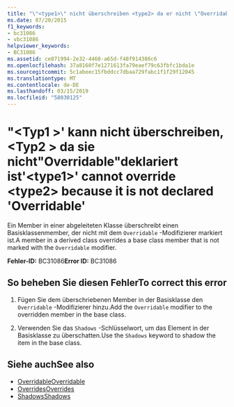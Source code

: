 ```yaml
---
title: "\"<type1>\" nicht überschreiben <type2> da er nicht \"Overridable\" deklariert ist"
ms.date: 07/20/2015
f1_keywords:
- bc31086
- vbc31086
helpviewer_keywords:
- BC31086
ms.assetid: ce071994-2e32-4460-a65d-f48f914386c6
ms.openlocfilehash: 37a8160f7e1271613fa79eaef79c63fbfc1bda1e
ms.sourcegitcommit: 5c1abeec15fbddcc7dbaa729fabc1f1f29f12045
ms.translationtype: MT
ms.contentlocale: de-DE
ms.lasthandoff: 03/15/2019
ms.locfileid: "58030125"
---
```

# <a name="type1-cannot-override-type2-because-it-is-not-declared-overridable"></a><span data-ttu-id="5393a-102">"\<Typ1 >' kann nicht überschreiben, \<Typ2 > da sie nicht"Overridable"deklariert ist</span><span class="sxs-lookup"><span data-stu-id="5393a-102">'\<type1>' cannot override \<type2> because it is not declared 'Overridable'</span></span>
<span data-ttu-id="5393a-103">Ein Member in einer abgeleiteten Klasse überschreibt einen Basisklassenmember, der nicht mit dem `Overridable` -Modifizierer markiert ist.</span><span class="sxs-lookup"><span data-stu-id="5393a-103">A member in a derived class overrides a base class member that is not marked with the `Overridable` modifier.</span></span>  
  
 <span data-ttu-id="5393a-104">**Fehler-ID:** BC31086</span><span class="sxs-lookup"><span data-stu-id="5393a-104">**Error ID:** BC31086</span></span>  
  
## <a name="to-correct-this-error"></a><span data-ttu-id="5393a-105">So beheben Sie diesen Fehler</span><span class="sxs-lookup"><span data-stu-id="5393a-105">To correct this error</span></span>  
  
1.  <span data-ttu-id="5393a-106">Fügen Sie dem überschriebenen Member in der Basisklasse den `Overridable` -Modifizierer hinzu.</span><span class="sxs-lookup"><span data-stu-id="5393a-106">Add the `Overridable` modifier to the overridden member in the base class.</span></span>  
  
2.  <span data-ttu-id="5393a-107">Verwenden Sie das `Shadows` -Schlüsselwort, um das Element in der Basisklasse zu überschatten.</span><span class="sxs-lookup"><span data-stu-id="5393a-107">Use the `Shadows` keyword to shadow the item in the base class.</span></span>  
  
## <a name="see-also"></a><span data-ttu-id="5393a-108">Siehe auch</span><span class="sxs-lookup"><span data-stu-id="5393a-108">See also</span></span>

- [<span data-ttu-id="5393a-109">Overridable</span><span class="sxs-lookup"><span data-stu-id="5393a-109">Overridable</span></span>](../../visual-basic/language-reference/modifiers/overridable.md)
- [<span data-ttu-id="5393a-110">Overrides</span><span class="sxs-lookup"><span data-stu-id="5393a-110">Overrides</span></span>](../../visual-basic/language-reference/modifiers/overrides.md)
- [<span data-ttu-id="5393a-111">Shadows</span><span class="sxs-lookup"><span data-stu-id="5393a-111">Shadows</span></span>](../../visual-basic/language-reference/modifiers/shadows.md)
